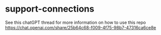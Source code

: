 # support-connections

See this chatGPT thread for more information on how to use this repo
https://chat.openai.com/share/25b64c68-f009-4f75-98b7-47316ca6ce8e